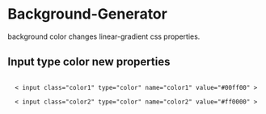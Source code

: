 # Background-Generator
background color changes linear-gradient css properties.

## Input type color new properties
<code>
  < input class="color1" type="color" name="color1" value="#00ff00" ><br />
  < input class="color2" type="color" name="color2" value="#ff0000" >
</code>
